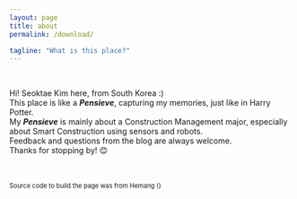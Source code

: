 ```yaml
---
layout: page
title: about
permalink: /download/

tagline: "What is this place?"
---
```


<div class="intro"><br>
  <p>
 Hi! Seoktae Kim here, from South Korea :) <BR>
 This place is like a <strong><em>Pensieve</em></strong>, capturing my memories, just like in Harry Potter. <br>
 My <strong><em>Pensieve</em></strong> is mainly about a Construction Management major, especially about Smart Construction using sensors and robots. <br>
 Feedback and questions from the blog are always welcome. <br>
 Thanks for stopping by! 😊  <br>
  

<br>
<br>

 <span style="font-size: 80%;">Source code to build the page was from Hemang (<a href="http://github.com/hemangsk"><i class="fa fa-github"></i></a>)</span>

 </p>
</div>

